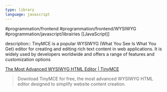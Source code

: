 ```yaml
---
type: library
language: javascript
---
```


#programmation/frontend 
#programmation/frontend/WYSIWYG
#programmation/javascript/librairies
[[JavaScript]]

description:: TinyMCE is a popular WYSIWYG (What You See Is What You Get) editor for creating and editing rich text content in web applications. It is widely used by developers worldwide and offers a range of features and customization options

[The Most Advanced WYSIWYG HTML Editor | TinyMCE](https://www.tiny.cloud/tinymce/)
> Download TinyMCE for free, the most advanced WYSIWYG HTML editor designed to simplify website content creation.
